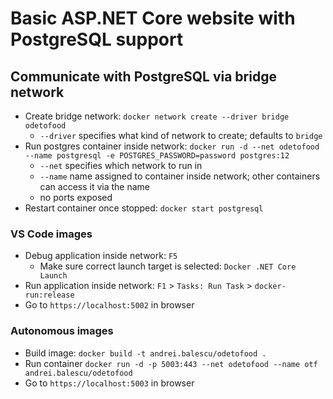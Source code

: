 # Basic ASP.NET Core website with PostgreSQL support

## Communicate with PostgreSQL via bridge network
* Create bridge network: `docker network create --driver bridge odetofood`
    * `--driver` specifies what kind of network to create; defaults to `bridge`
* Run postgres container inside network: `docker run -d --net odetofood --name postgresql -e POSTGRES_PASSWORD=password postgres:12`
    * `--net` specifies which network to run in
    * `--name` name assigned to container inside network; other containers can access it via the name
    * no ports exposed
* Restart container once stopped: `docker start postgresql`
### VS Code images
* Debug application inside network: `F5`
    * Make sure correct launch target is selected: `Docker .NET Core Launch`
* Run application inside network: `F1` > `Tasks: Run Task` > `docker-run:release`
* Go to `https://localhost:5002` in browser
### Autonomous images
* Build image: `docker build -t andrei.balescu/odetofood .`
* Run container `docker run -d -p 5003:443 --net odetofood --name otf andrei.balescu/odetofood`
* Go to `https://localhost:5003` in browser